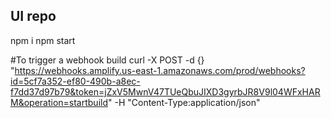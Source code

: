 ## UI repo

npm i
npm start


#To trigger a webhook build 
curl -X POST -d {} "https://webhooks.amplify.us-east-1.amazonaws.com/prod/webhooks?id=5cf7a352-ef80-490b-a8ec-f7dd37d97b79&token=jZxV5MwnV47TUeQbuJIXD3gyrbJR8V9l04WFxHARM&operation=startbuild" -H "Content-Type:application/json"
